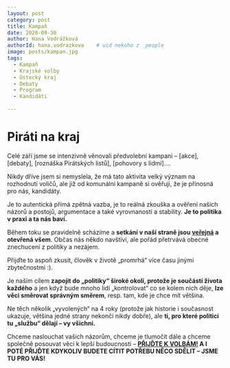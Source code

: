 ```yaml
---
layout: post
category: post
title: Kampaň   
date: 2020-09-30
author: Hana Vodrážková
authorId: hana.vodrazkova    # uid nekoho z _people
image: posts/kampan.jpg
tags:
  - Kampaň
  - Krajské volby
  - Ústecký kraj
  - Debaty
  - Program
  - Kandidáti
  
---
```


# Piráti na kraj


Celé září jsme se intenzivně věnovali předvolební kampani – [akce], [debaty], [roznáška Pirátských listů], [pohovory s lidmi]….

Nikdy dříve jsem si nemyslela, že má tato aktivita velký význam na rozhodnutí voličů, ale již od komunální kampaně si ověřuji, že je přínosná pro nás, kandidáty.

Je to autentická přímá zpětná vazba, je to reálná zkouška a ověření našich názorů a postojů, argumentace a také vyrovnanosti a stability. 
**Je to politika v praxi a ta nás baví.**

Během toku se pravidelně scházíme a **setkání v naší straně jsou [veřejná](https://calendar.google.com/calendar/u/1?cid=cGlyYXRpa2FkYW5AZ21haWwuY29t) a otevřená všem**. Občas nás někdo navštíví, ale pořád přetrvává obecné znechucení z politiky a nezájem. 

Přijďte to aspoň zkusit, člověk v životě „promrhá“ více času jinými zbytečnostmi :).

Je naším cílem **zapojit do „politiky“ široké okolí, protože je součástí života každého** a jen když bude mnoho lidí „kontrolovat“ co se kolem nich děje, **lze věci směrovat
správným směrem**, resp. tam, kde je chce mít většina. 

Ne těch několik „vyvolených“ na 4 roky (protože jak historie i současnost ukazuje, většina jedné strany nekončí nikdy dobře), ale **ti, pro které politici tu „službu“ dělají
– vy všichni.**

Chceme naslouchat vašich názorům, chceme je tlumočit dále a chceme společně posouvat věci k lepší budoucnosti – **[PŘIJĎTE K VOLBÁM!](https://youtu.be/g1OJcQTKC6w7) A I POTÉ PŘIJĎTE KDYKOLIV BUDETE CÍTIT 
POTŘEBU NĚCO SDĚLIT – JSME TU PRO VÁS!**
